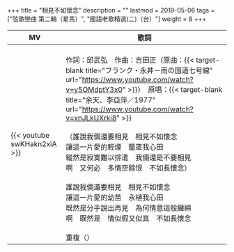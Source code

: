 +++
title = "相見不如懷念"
description = ""
lastmod = 2019-05-06
tags = ["弦歌戀曲 第二輯（星馬）", "國語老歌精選(二)（台）"]
weight = 8
+++

MV  | 歌詞  
--------------|-------
{{< youtube swKHakn2xiA >}}|<br/>作詞：邱武弘　作曲：吉田正（原曲：{{< target-blank title="フランク・永井－雨の国道七号線" url="https://www.youtube.com/watch?v=y5OMdptY3x0" >}}）　原唱：{{< target-blank title="余天、李亞萍／1977" url="https://www.youtube.com/watch?v=xnJLkUXrki8" >}} <br/><br/>（誰說我倆還要相見　相見不如懷念<br/>讓這一片愛的輕煙　籠罩我心田<br/>縱然是寂寞難以排遣　我倆還是不要相見<br/>啊　又何必　多情空餘恨　不如長懷念）<br/><br/>誰說我倆還要相見　相見不如懷念<br/>讓這一片愛的幼苗　永植我心田<br/>既然是分手說出再見　為何情意這般纏綿<br/>啊　既然是　情似假又似真　不如長懷念<br/><br/>重複（）